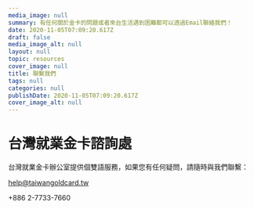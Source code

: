 ```yaml
---
media_image: null
summary: 有任何關於金卡的問題或者來台生活遇到困難都可以透過Email聯絡我們！
date: 2020-11-05T07:09:20.617Z
draft: false
media_image_alt: null
layout: null
topic: resources
cover_image: null
title: 聯繫我們
tags: null
categories: null
publishDate: 2020-11-05T07:09:20.617Z
cover_image_alt: null
---
```

# 台灣就業金卡諮詢處

台灣就業金卡辦公室提供個雙語服務，如果您有任何疑問，請隨時與我們聯繫：

help@taiwangoldcard.tw

+886 2-7733-7660